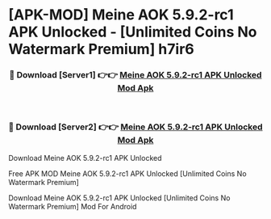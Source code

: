 # [APK-MOD] Meine AOK 5.9.2-rc1 APK Unlocked - [Unlimited Coins No Watermark Premium] h7ir6



<div align="center">
<h3>🔴 Download [Server1] 👉👉 <a href="https://momento.my/?title=Meine_AOK_5.9.2-rc1_APK_Unlocked">Meine AOK 5.9.2-rc1 APK Unlocked Mod Apk</a></h3><br>

<h3>🔴 Download [Server2] 👉👉 <a href="https://momento.my/?title=Meine_AOK_5.9.2-rc1_APK_Unlocked">Meine AOK 5.9.2-rc1 APK Unlocked Mod Apk</a></h3>
</div>



Download Meine AOK 5.9.2-rc1 APK Unlocked 

Free APK MOD Meine AOK 5.9.2-rc1 APK Unlocked [Unlimited Coins No Watermark Premium]

Download Meine AOK 5.9.2-rc1 APK Unlocked [Unlimited Coins No Watermark Premium] Mod For Android
